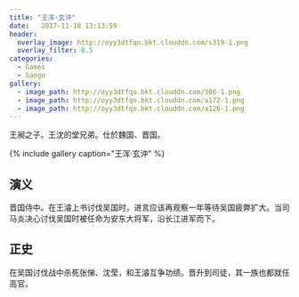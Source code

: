 ```yaml
---
title: "王浑·玄沖"
date:   2017-11-18 13:13:59
header:
  overlay_image: http://oyy3dtfqo.bkt.clouddn.com/s319-1.png
  overlay_filter: 0.5
categories:
  - Games
  - Sango
gallery:
  - image_path: http://oyy3dtfqo.bkt.clouddn.com/306-1.png
  - image_path: http://oyy3dtfqo.bkt.clouddn.com/a172-1.png
  - image_path: http://oyy3dtfqo.bkt.clouddn.com/a126-1.png
---
```


王昶之子。王沈的堂兄弟。仕於魏国、晋国。

{% include gallery caption="王浑·玄沖" %}

## 演义

晋国侍中。在王濬上书讨伐吴国时，进言应该再观察一年等待吴国疲弊扩大。当司马炎决心讨伐吴国时被任命为安东大将军，沿长江进军而下。

## 正史

在吴国讨伐战中杀死张悌、沈莹，和王濬互争功绩。晋升到司徒，其一族也都就任高官。